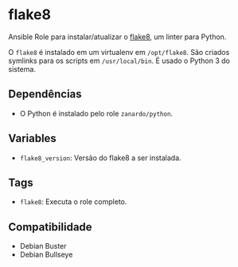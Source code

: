 # flake8

Ansible Role para instalar/atualizar o
[flake8](https://github.com/pycqa/flake8), um linter para Python.

O `flake8` é instalado em um virtualenv em `/opt/flake8`. São criados symlinks
para os scripts em `/usr/local/bin`. É usado o Python 3 do sistema.

## Dependências

- O Python é instalado pelo role `zanardo/python`.

## Variables

* `flake8_version`: Versão do flake8 a ser instalada.

## Tags

- `flake8`: Executa o role completo.

## Compatibilidade

- Debian Buster
- Debian Bullseye
